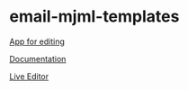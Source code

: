 # email-mjml-templates

[App for editing](https://mjmlio.github.io/mjml-app/)

[Documentation](https://documentation.mjml.io/)

[Live Editor](https://mjml.io/try-it-live)
